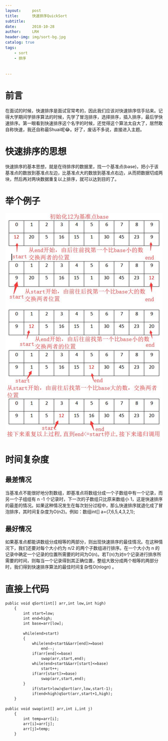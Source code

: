 ```yaml
---
layout:     post
title:      快速排序QuickSort
subtitle:   
date:       2018-10-28
author:     LRH
header-img: img/sort-bg.jpg
catalog: true
tags:
    - sort
    - 排序
    
    
---
```


# 前言
在面试的时候，快速排序是面试官常考的，因此我们应该对快速排序信手拈来。记得大学期间学排序算法的时候，先学了冒泡排序，选择排序，插入排序，最后学快速排序。第一眼看到快速排序这个名字的时候，还觉得这个算法太自大了，居然敢自称快速，我还自称最Shuai呢😂。好了，废话不多说，直接进入主题。
# 快速排序的思想
快速排序的基本思想，就是在待排序的数据里，找一个基准点(base)，把小于该基准点的数放到基准点左边，比基准点大的数放到基准点右边，从而把数据切成两块，然后再对两块数据重复以上排序，就可以达到目的了。
# 举个例子
![avatar](https://github.com/153011490/153011490.github.io/blob/master/img/qsort.jpg)
# 时间复杂度
## 最差情况
当基准点不能很好地分割数组，即基准点将数组分成一个子数组中有一个记录，而另一个子组组有 n -1 个记录时，下一次的子数组只比原来数组小 1，这是快速排序的最差的情况。如果这种情况发生在每次划分过程中，那么快速排序就退化成了冒泡排序，其时间复杂度为O(n2)。例如：数组int[] a={7,6,5,4,3,2,1};
## 最好情况
如果基准点都能讲数组分成相等的两部分，则出现快速排序的最佳情况。在这种情况下，我们还要对每个大小约为 n/2 的两个子数组进行排序。在一个大小为 n 的记录中确定一个记录的位置所需要的时间为O(n)。若T(n)为对n个记录进行排序所需要的时间，则每当一个记录得到其正确位置，整组大致分成两个相等的两部分时，我们得到快速排序算法的最佳时间复杂性O(nlogn) 。
# 直接上代码
```
public void qSort(int[] arr,int low,int high)
	{
		int start=low;
		int end=high;
		int base=arr[low];
			
		while(end>start)
		{
			while(end>start&&arr[end]>=base)
				end--;
			if(arr[end]<=base)
				swap(arr,start,end);
			while(end>start&&arr[start]<=base)
				start++;
			if(arr[start]>=base)
				swap(arr,start,end);
		}
            if(start>low)qSort(arr,low,start-1);
			if(end<high)qSort(arr,start+1,high);
	}
	
public void swap(int[] arr,int i,int j)
	{
		int temp=arr[i];
		arr[i]=arr[j];
		arr[j]=temp;
	}
```
